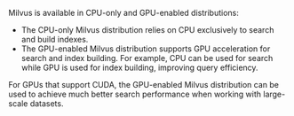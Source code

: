 Milvus is available in CPU-only and GPU-enabled distributions:

<ul>
<li>The CPU-only Milvus distribution relies on CPU exclusively to search and build indexes. 
</li> 
<li>The GPU-enabled Milvus distribution supports GPU acceleration for search and index building. For example, CPU can be used for search while GPU is used for index building, improving query efficiency.</li>
</ul>

For GPUs that support CUDA, the GPU-enabled Milvus distribution can be used to achieve much better search performance when working with large-scale datasets.
